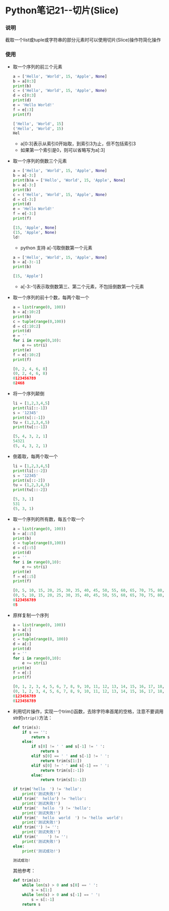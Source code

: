 # Python笔记21--切片(Slice)

### 说明

截取一个list或tuple或字符串的部分元素时可以使用切片(Slice)操作符简化操作

### 使用

+ 取一个序列的前三个元素

  ```python
  a = ['Hello', 'World', 15, 'Apple', None]
  b = a[0:3]
  print(b)
  c = ('Hello', 'World', 15, 'Apple', None)
  d = c[0:3]
  print(d)
  e = 'Hello World!'
  f = e[:3]
  print(f)
  ```

  ```python
  ['Hello', 'World', 15]
  ('Hello', 'World', 15)
  Hel
  ```

  + a[0:3]表示从索引0开始取，到索引3为止，但不包括索引3
  + 如果第一个索引是0，则可以省略写为a[:3]

+ 取一个序列的倒数三个元素

  ```python
  a = ['Hello', 'World', 15, 'Apple', None]
  b = a[-3:]
  print(b)a = ['Hello', 'World', 15, 'Apple', None]
  b = a[-3:]
  print(b)
  c = ('Hello', 'World', 15, 'Apple', None)
  d = c[-3:]
  print(d)
  e = 'Hello World!'
  f = e[-3:]
  print(f)
  ```

  ```python
  [15, 'Apple', None]
  (15, 'Apple', None)
  ld!
  ```

  + python 支持 a[-1]取倒数第一个元素

  ```python
  a = ['Hello', 'World', 15, 'Apple', None]
  b = a[-3:-1]
  print(b)
  ```

  ```python
  [15, 'Apple']
  ```

  + a[-3:-1]表示取倒数第三、第二个元素，不包括倒数第一个元素

+ 取一个序列的前十个数，每两个取一个

  ```python
  a = list(range(0, 100))
  b = a[:10:2]
  print(b)
  c = tuple(range(0,100))
  d = c[:10:2]
  print(d)
  e = ''
  for i in range(0,10):
      e += str(i)
  print(e)
  f = e[:10:2]
  print(f)
  ```

  ```python
  [0, 2, 4, 6, 8]
  (0, 2, 4, 6, 8)
  0123456789
  02468
  ```

+ 将一个序列颠倒

  ```python
  li = [1,2,3,4,5]
  print(li[::-1])
  s = '12345'
  print(s[::-1])
  tu = (1,2,3,4,5)
  print(tu[::-1])
  ```
  
  ```python
  [5, 4, 3, 2, 1]
  54321
  (5, 4, 3, 2, 1)
  ```

+ 倒着取，每两个取一个

  ```python
  li = [1,2,3,4,5]
  print(li[::-2])
  s = '12345'
  print(s[::-2])
  tu = (1,2,3,4,5)
  print(tu[::-2])
  ```
  
  ```python
  [5, 3, 1]
  531
  (5, 3, 1)
  ```

+ 取一个序列的所有数，每五个取一个

  ```python
  a = list(range(0, 100))
  b = a[::5]
  print(b)
  c = tuple(range(0,100))
  d = c[::5]
  print(d)
  e = ''
  for i in range(0,10):
      e += str(i)
  print(e)
  f = e[::5]
  print(f)
  ```

  ```python
  [0, 5, 10, 15, 20, 25, 30, 35, 40, 45, 50, 55, 60, 65, 70, 75, 80, 85, 90, 95]
  (0, 5, 10, 15, 20, 25, 30, 35, 40, 45, 50, 55, 60, 65, 70, 75, 80, 85, 90, 95)
  0123456789
  05
  ```

+ 原样复制一个序列

  ```python
  a = list(range(0, 100))
  b = a[:]
  print(b)
  c = tuple(range(0, 100))
  d = a[:]
  print(d)
  e = ''
  for i in range(0,10):
      e += str(i)
  print(e)
  f = e[:]
  print(f)
  ```

  ```python
  [0, 1, 2, 3, 4, 5, 6, 7, 8, 9, 10, 11, 12, 13, 14, 15, 16, 17, 18, 19, 20, 21, 22, 23, 24, 25, 26, 27, 28, 29, 30, 31, 32, 33, 34, 35, 36, 37, 38, 39, 40, 41, 42, 43, 44, 45, 46, 47, 48, 49, 50, 51, 52, 53, 54, 55, 56, 57, 58, 59, 60, 61, 62, 63, 64, 65, 66, 67, 68, 69, 70, 71, 72, 73, 74, 75, 76, 77, 78, 79, 80, 81, 82, 83, 84, 85, 86, 87, 88, 89, 90, 91, 92, 93, 94, 95, 96, 97, 98, 99]
  (0, 1, 2, 3, 4, 5, 6, 7, 8, 9, 10, 11, 12, 13, 14, 15, 16, 17, 18, 19, 20, 21, 22, 23, 24, 25, 26, 27, 28, 29, 30, 31, 32, 33, 34, 35, 36, 37, 38, 39, 40, 41, 42, 43, 44, 45, 46, 47, 48, 49, 50, 51, 52, 53, 54, 55, 56, 57, 58, 59, 60, 61, 62, 63, 64, 65, 66, 67, 68, 69, 70, 71, 72, 73, 74, 75, 76, 77, 78, 79, 80, 81, 82, 83, 84, 85, 86, 87, 88, 89, 90, 91, 92, 93, 94, 95, 96, 97, 98, 99)
  0123456789
  0123456789
  ```

+ 利用切片操作，实现一个trim()函数，去除字符串首尾的空格，注意不要调用str的`strip()`方法：

  ```python
  def trim(s):
      if s == '':
          return s
      else:
          if s[0] != ' ' and s[-1] != ' ':
              return s
          elif s[0] == ' ' and s[-1] != ' ':
              return trim(s[1:])
          elif s[0] != ' ' and s[-1] == ' ':
              return trim(s[:-1])
          else:
              return trim(s[1:-1])
  
  if trim('hello  ') != 'hello':
      print('测试失败!')
  elif trim('  hello') != 'hello':
      print('测试失败!')
  elif trim('  hello  ') != 'hello':
      print('测试失败!')
  elif trim('  hello  world  ') != 'hello  world':
      print('测试失败!')
  elif trim('') != '':
      print('测试失败!')
  elif trim('    ') != '':
      print('测试失败!')
  else:
      print('测试成功!')
  ```

  ```python
  测试成功!
  ```

  其他参考：

  ```python
  def trim(s):
      while len(s) > 0 and s[0] == ' ':
          s = s[1:]
      while len(s) > 0 and s[-1] == ' ':
          s = s[:-1]
      return s
  ```

  ```
  
  ```

  

